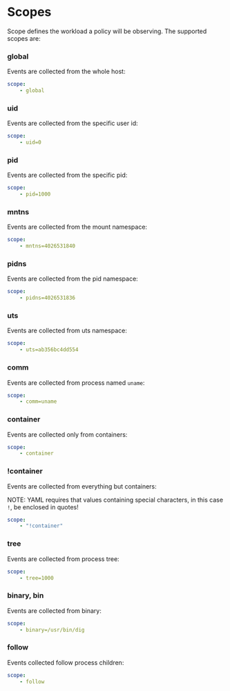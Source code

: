 # Scopes

Scope defines the workload a policy will be observing. The supported scopes are:

### global

Events are collected from the whole host:
```yaml
scope:
    - global
```

### uid

Events are collected from the specific user id:

```yaml
scope:
    - uid=0
```

### pid

Events are collected from the specific pid:

```yaml
scope:
    - pid=1000
```

### mntns
Events are collected from the mount namespace:

```yaml
scope:
    - mntns=4026531840
```

### pidns
Events are collected from the pid namespace:

```yaml
scope:
    - pidns=4026531836
```

### uts
Events are collected from uts namespace:

```yaml
scope:
    - uts=ab356bc4dd554
```

### comm

Events are collected from process named `uname`:

```yaml
scope:
    - comm=uname
```

### container
Events are collected only from containers:

```yaml
scope:
    - container
```

### !container
Events are collected from everything but containers:

NOTE: YAML requires that values containing special characters, in this case `!`, be enclosed in quotes!

```yaml
scope:
    - "!container"
```

### tree
Events are collected from process tree:

```yaml
scope:
    - tree=1000
```

### binary, bin
Events are collected from binary:

```yaml
scope:
    - binary=/usr/bin/dig
```

### follow

Events collected follow process children:

```yaml
scope:
    - follow
```
